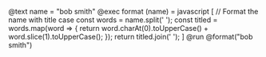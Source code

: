 @text name = "bob smith"
@exec format (name) = javascript [
  // Format the name with title case
  const words = name.split(' ');
  const titled = words.map(word => {
    return word.charAt(0).toUpperCase() + word.slice(1).toUpperCase();
  });
  return titled.join(' ');
]
@run @format("bob smith")